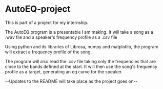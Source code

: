# AutoEQ-project

This is part of a project for my internship.

The AutoEQ program is a presentable I am making. It will take a song as a .wav file and a speaker's frequency profile as a .csv file

Using python and its libraries of Librosa, numpy and matplotlib, the program will extract a frequency profile of the song.

The program will also read the .csv file taking only the frequencies that are close to the bands defined at the start. It will then use the song's frequency profile as a target, generating an eq curve for the speaker.

--Updates to the README will take place as the project goes on--


